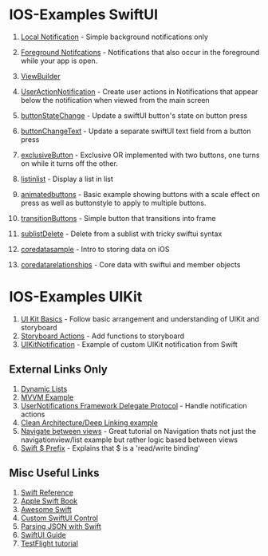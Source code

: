 # IOS-Examples SwiftUI

1. [Local Notification](https://github.com/peterlamar/ios-examples/tree/master/usernotification) - Simple background notifications only
1. [Foreground Notifcations](https://github.com/peterlamar/ios-examples/tree/master/NotificationDelegate) - Notifications that also occur in the foreground while your app is open. 
1. [ViewBuilder](https://github.com/peterlamar/ios-examples/tree/master/viewbuilder)
1. [UserActionNotification](https://github.com/peterlamar/ios-examples/tree/master/userActionNotification) - Create user actions in Notifications that appear below the notification when viewed from the main screen

1. [buttonStateChange](https://github.com/peterlamar/ios-examples/tree/master/buttonStateChange) - Update a swiftUI button's state on button press
1. [buttonChangeText](https://github.com/peterlamar/ios-examples/tree/master/buttonChangeText) - Update a separate swiftUI text field from a button press
1. [exclusiveButton](https://github.com/peterlamar/ios-examples/tree/master/exclusiveButtons) - Exclusive OR implemented with two buttons, one turns on while it turns off the other. 
1. [listinlist](https://github.com/peterlamar/ios-examples/tree/master/listinlist) - Display a list in list
1. [animatedbuttons](https://github.com/peterlamar/ios-examples/tree/master/animatedButtons) - Basic example showing buttons with a scale effect on press as well as buttonstyle to apply to multiple buttons.
1. [transitionButtons](https://github.com/peterlamar/ios-examples/tree/master/transitionButtons) - Simple button that transitions into frame
1. [sublistDelete](https://github.com/peterlamar/ios-examples/tree/master/sublistDelete) - Delete from a sublist with tricky swiftui syntax
1. [coredatasample](https://github.com/peterlamar/ios-examples/tree/master/coredatasample) - Intro to storing data on iOS
1. [coredatarelationships](https://github.com/peterlamar/ios-examples/tree/master/coreDataRelationships) - Core data with swiftui and member objects

# IOS-Examples UIKit

1. [UI Kit Basics](https://github.com/peterlamar/ios-examples/tree/master/UIKitBasics) - Follow basic arrangement and understanding of UIKit and storyboard
1. [Storyboard Actions](https://github.com/peterlamar/ios-examples/tree/master/warCardGame) - Add functions to storyboard 
1. [UIKitNotification](https://github.com/peterlamar/ios-examples/tree/master/UIKitNotification) - Example of custom UIKit notification from Swift

## External Links Only

1. [Dynamic Lists](https://medium.com/flawless-app-stories/swiftui-dynamic-list-identifiable-73c56215f9ff)
1. [MVVM Example](https://www.letsbuildthatapp.com/guide/section/MVVM-ObservableObject-JSON-Fetching)
1. [UserNotifications Framework Delegate Protocol](https://www.devfright.com/use-usernotifications-framework-delegate-protocol/) - Handle notification actions
1. [Clean Architecture/Deep Linking example](https://github.com/nalexn/clean-architecture-swiftui/blob/master/CountriesSwiftUI/System/AppEnvironment.swift#L21)
1. [Navigate between views](https://blckbirds.com/post/how-to-navigate-between-views-in-swiftui-by-using-an-bindableobject/) - Great tutorial on Navigation thats not just the navigationview/list example but rather logic based between views
1. [Swift $ Prefix](https://insights.dice.com/2019/06/12/xcode-swiftui-dollar-sign-prefix/) - Explains that $ is a 'read/write binding'

## Misc Useful Links

1. [Swift Reference](https://docs.swift.org/swift-book/LanguageGuide/TheBasics.html)
1. [Apple Swift Book](https://books.apple.com/us/book/swift-programming-language/id881256329)
1. [Awesome Swift](https://github.com/chinsyo/awesome-swiftui)
1. [Custom SwiftUI Control](https://www.youtube.com/watch?v=CwD4cScGCq8)
1. [Parsing JSON with Swift](https://benscheirman.com/2017/06/swift-json/)
1. [SwiftUI Guide](https://github.com/fzhlee/SwiftUI-Guide)
1. [TestFlight tutorial](https://www.raywenderlich.com/5352-testflight-tutorial-ios-beta-testing)
